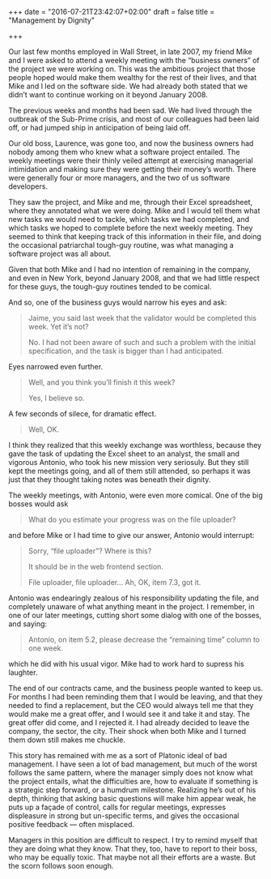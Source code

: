 +++
date = "2016-07-21T23:42:07+02:00"
draft = false
title = "Management by Dignity"

+++

Our last few months employed in Wall Street, in late 2007, my friend Mike and I
were asked to attend a weekly meeting with the “business owners” of the project
we were working on. This was the ambitious project that those people hoped would
make them wealthy for the rest of their lives, and that Mike and I led on the
software side. We had already both stated that we didn’t want to continue
working on it beyond January 2008.

The previous weeks and months had been sad. We had lived through the outbreak of
the Sub-Prime crisis, and most of our colleagues had been laid off, or had
jumped ship in anticipation of being laid off.

Our old boss, Laurence, was gone too, and now the business owners had nobody
among them who knew what a software project entailed. The weekly meetings were
their thinly veiled attempt at exercising managerial intimidation and making
sure they were getting their money’s worth. There were generally four or more
managers, and the two of us software developers.

They saw the project, and Mike and me, through their Excel spreadsheet, where
they annotated what we were doing. Mike and I would tell them what new tasks we
would need to tackle, which tasks we had completed, and which tasks we hoped to
complete before the next weekly meeting. They seemed to think that keeping track
of this information in their file, and doing the occasional patriarchal
tough-guy routine, was what managing a software project was all about.

Given that both Mike and I had no intention of remaining in the company, and
even in New York, beyond January 2008, and that we had little respect for these
guys, the tough-guy routines tended to be comical.

And so, one of the business guys would narrow his eyes and ask:

> Jaime, you said last week that the validator would be completed this week. Yet
> it’s not?
>
> No. I had not been aware of such and such a problem with the initial
> specification, and the task is bigger than I had anticipated.

Eyes narrowed even further.

> Well, and you think you’ll finish it this week?
>
> Yes, I believe so.
>

A few seconds of silece, for dramatic effect.

> Well, OK.

I think they realized that this weekly exchange was worthless, because they gave
the task of updating the Excel sheet to an analyst, the small and vigorous
Antonio, who took his new mission very seriosuly. But they still kept the
meetings going, and all of them still attended, so perhaps it was just that they
thought taking notes was beneath their dignity.

The weekly meetings, with Antonio, were even more comical. One of the big bosses
would ask

> What do you estimate your progress was on the file uploader?

and before Mike or I had time to give our answer, Antonio would interrupt:

> Sorry, “file uploader”? Where is this?
>
> It should be in the web frontend section.
>
> File uploader, file uploader… Ah, OK, item 7.3, got it.

Antonio was endearingly zealous of his responsibility updating the file, and
completely unaware of what anything meant in the project. I remember, in one of
our later meetings, cutting short some dialog with one of the bosses, and
saying:

> Antonio, on item 5.2, please decrease the “remaining time” column to one week.

which he did with his usual vigor. Mike had to work hard to supress his
laughter.

The end of our contracts came, and the business people wanted to keep us. For
months I had been reminding them that I would be leaving, and that they needed
to find a replacement, but the CEO would always tell me that they would make me
a great offer, and I would see it and take it and stay. The great offer did
come, and I rejected it. I had already decided to leave the company, the sector,
the city. Their shock when both Mike and I turned them down still makes me
chuckle.

This story has remained with me as a sort of Platonic ideal of bad management. I
have seen a lot of bad management, but much of the worst follows the same
pattern, where the manager simply does not know what the project entails, what
the difficulties are, how to evaluate if something is a strategic step forward,
or a humdrum milestone. Realizing he’s out of his depth, thinking that
asking basic questions will make him appear weak, he puts up a façade of
control, calls for regular meetings, expresses displeasure in strong but
un-specific terms, and gives the occasional positive feedback — often misplaced.

Managers in this position are difficult to respect. I try to remind myself that
they are doing what they know. That they, too, have to report to their boss, who
may be equally toxic. That maybe not all their efforts are a waste. But the
scorn follows soon enough.
